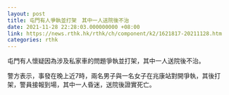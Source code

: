```yaml
---
layout: post
title: 屯門有人爭執並打架　其中一人送院後不治
date: 2021-11-28 22:28:03.000000000 +08:00
link: https://news.rthk.hk/rthk/ch/component/k2/1621817-20211128.htm
categories: rthk
---
```


屯門有人懷疑因為涉及私家車的問題爭執並打架，其中一人送院後不治。

警方表示，事發在晚上近7時，兩名男子與一名女子在兆康站對開爭執，其後打架，警員接報到場，其中一人昏迷，送院後證實死亡。
